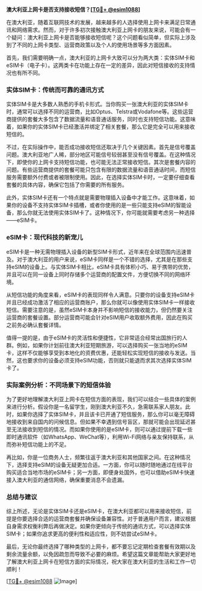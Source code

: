 **澳大利亚上网卡是否支持接收短信？[[TG💪+ @esim1088](https://t.me/s/esim1088)]**

在澳大利亚，随着互联网技术的发展，越来越多的人选择使用上网卡来满足日常通讯和网络需求。然而，对于许多初次接触澳大利亚上网卡的朋友来说，可能会有一个疑问：澳大利亚上网卡是否能够接收短信呢？这个问题看似简单，但实际上涉及到了不同的上网卡类型、运营商政策以及个人的使用场景等多方面因素。

首先，我们需要明确一点，澳大利亚的上网卡大致可以分为两大类：实体SIM卡和eSIM卡（电子卡）。这两类卡在功能上存在一定的差异，因此对短信接收的支持情况也有所不同。

### 实体SIM卡：传统而可靠的通讯方式

实体SIM卡是大多数人熟悉的手机卡形式。当你购买一张澳大利亚的实体SIM卡时，通常可以选择不同的运营商，比如Optus、Telstra或Vodafone等。这些运营商提供的套餐大多包含了数据流量和语音通话服务，同时也支持短信功能。这意味着，如果你的实体SIM卡已经激活并绑定了相关套餐，那么它是完全可以用来接收短信的。

不过，在实际操作中，能否成功接收短信还取决于几个关键因素。首先是信号覆盖问题。澳大利亚地广人稀，部分地区可能信号较弱甚至没有信号覆盖。在这种情况下，即使你的上网卡支持短信功能，也可能无法正常接收短信。其次是套餐内容的问题。有些运营商提供的套餐可能只包含有限的数据流量和语音通话时间，而短信服务需要额外付费或者被限制使用。因此，在选择实体SIM卡时，一定要仔细查看套餐的具体内容，确保它包括了你需要的所有服务。

此外，实体SIM卡还有一个特点就是需要物理插入设备中才能工作。这意味着，如果你的设备不支持实体SIM卡插槽，或者你使用的是一些只能支持eSIM的智能设备，那么你就无法使用实体SIM卡了。这种情况下，你可能就需要考虑另一种选择——eSIM卡。

### eSIM卡：现代科技的新宠儿

eSIM卡是一种无需物理插入设备的新型SIM卡形式，近年来在全球范围内迅速普及。对于澳大利亚的用户来说，eSIM卡同样是一个不错的选择，尤其是在那些支持eSIM的设备上。与实体SIM卡相比，eSIM卡具有体积小巧、易于携带的优势，并且可以在同一设备上同时存储多个运营商的配置文件，方便切换不同的网络环境。

从短信功能的角度来看，eSIM卡的表现同样令人满意。只要你的设备支持eSIM卡并且已经成功激活了相应的运营商账户，那么你就可以像使用实体SIM卡一样接收短信。需要注意的是，虽然eSIM卡本身并不影响短信的接收能力，但仍然要关注运营商的套餐设置。部分运营商可能会针对eSIM用户收取额外费用，因此在购买之前务必确认套餐详情。

值得一提的是，由于eSIM卡的灵活性和便捷性，它非常适合经常出国旅行的人群。例如，如果你计划前往澳大利亚短期旅游，可以选择购买一张当地的eSIM卡，这样不仅能够享受到本地化的资费优惠，还能轻松实现短信的接收与发送。当然，这也要求你的设备必须支持eSIM功能，否则就只能退而求其次选择实体SIM卡了。

### 实际案例分析：不同场景下的短信体验

为了更好地理解澳大利亚上网卡在短信方面的表现，我们可以结合一些具体的案例来进行分析。假设你是一名留学生，刚到澳大利亚不久，急需联系家人朋友。此时，如果你选择了实体SIM卡，并且该卡已开通了短信服务，那么你可以毫无障碍地接收到来自国内的问候信息。但如果不幸遇到信号盲区，那就可能会出现延迟甚至无法接收到短信的情况。而如果你使用的是eSIM卡，则可以通过提前下载一些即时通讯软件（如WhatsApp、WeChat等），利用Wi-Fi网络与亲友保持联系，从而弥补短信功能上的不足。

再比如，你是一位商务人士，频繁往返于澳大利亚和其他国家之间。在这种情况下，选择支持eSIM的设备无疑更加合适。一方面，你可以随时随地通过在线平台购买适合当地市场的eSIM卡；另一方面，即便身处国外，也可以借助eSIM卡快速接入澳大利亚的通信网络，确保重要消息不会遗漏。

### 总结与建议

综上所述，无论是实体SIM卡还是eSIM卡，在澳大利亚都可以用来接收短信，前提是你要选择合适的运营商套餐并确保设备兼容性。对于普通用户而言，建议根据自身需求权衡利弊后再做决定。如果你更倾向于传统的通讯方式，可以选择实体SIM卡；如果你追求更高的便利性和适应性，则不妨尝试eSIM卡。

最后，无论你最终选择了哪种类型的上网卡，都不要忘记定期检查套餐有效期以及剩余流量余额，以免因疏忽而导致不必要的麻烦。希望这篇文章能帮助大家更好地了解澳大利亚上网卡在短信方面的实际情况，祝大家在澳大利亚的生活和工作一切顺利！

[[TG💪+ @esim1088](https://t.me/s/esim1088) ![Image](https://i.postimg.cc/4NQfJmqS/Snipaste-2025-05-13-00-14-12.png)]